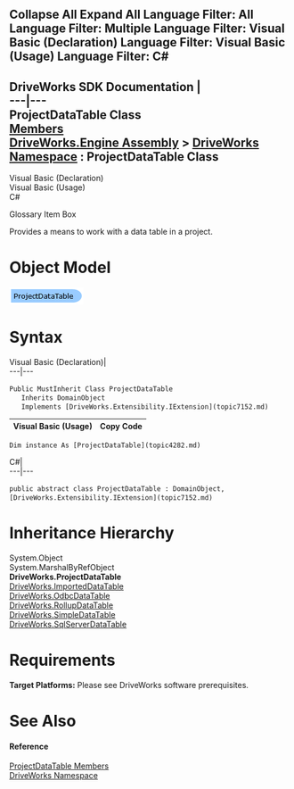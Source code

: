 Collapse All Expand All Language Filter: All  Language Filter: Multiple  Language Filter: Visual Basic (Declaration) Language Filter: Visual Basic (Usage) Language Filter: C#  
---  
DriveWorks SDK Documentation  |   
---|---  
ProjectDataTable Class   
[Members](topic4283.md)   
[DriveWorks.Engine Assembly](topic2156.md) > [DriveWorks Namespace](topic2159.md) : ProjectDataTable Class  
---  
  
Visual Basic (Declaration)    
Visual Basic (Usage)    
C# 

Glossary Item Box

Provides a means to work with a data table in a project. 

# Object Model

![](dotnetdiagramimages/image203.png)

# Syntax

Visual Basic (Declaration)|   
---|---  
      
    
    Public MustInherit Class ProjectDataTable 
       Inherits DomainObject
       Implements [DriveWorks.Extensibility.IExtension](topic7152.md)   
  
Visual Basic (Usage)| Copy Code  
---|---  
      
    
    Dim instance As [ProjectDataTable](topic4282.md)  
  
C#|   
---|---  
      
    
    public abstract class ProjectDataTable : DomainObject, [DriveWorks.Extensibility.IExtension](topic7152.md)    
  
# Inheritance Hierarchy

System.Object  
System.MarshalByRefObject  
**DriveWorks.ProjectDataTable**  
[DriveWorks.ImportedDataTable](topic3483.md)  
[DriveWorks.OdbcDataTable](topic3746.md)  
[DriveWorks.RollupDataTable](topic5240.md)  
[DriveWorks.SimpleDataTable](topic5309.md)  
[DriveWorks.SqlServerDataTable](topic5396.md)  


# Requirements

**Target Platforms:** Please see DriveWorks software prerequisites.

# See Also

#### Reference

[ProjectDataTable Members](topic4283.md)   
[DriveWorks Namespace](topic2159.md)


